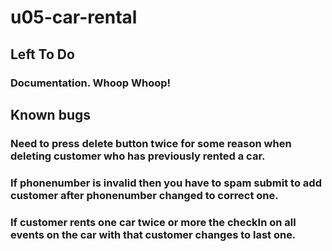 # u05-car-rental

## Left To Do
### Documentation. Whoop Whoop!

## Known bugs
### Need to press delete button twice for some reason when deleting customer who has previously rented a car.
### If phonenumber is invalid then you have to spam submit to add customer after phonenumber changed to correct one.
### If customer rents one car twice or more the checkIn on all events on the car with that customer changes to last one.